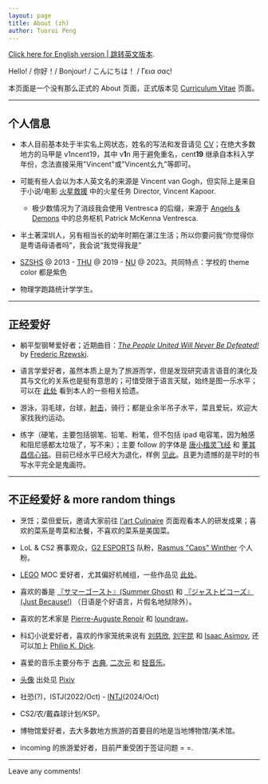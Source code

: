 ```yaml
---
layout: page
title: About (zh)
author: Tuorui Peng
---
```



<a href="{{ site.baseurl }}/About_en">Click here for English version | 跳转英文版本</a>.


Hello! / 你好！/ Bonjour! / <span lang="ja">こんにちは！</span> / Γεια σας! 


本页面是一个没有那么正式的 About 页面，正式版本见 <a href="{{ site.baseurl }}/CV">Curriculum Vitae</a> 页面。

---------------------

## 个人信息

- 本人目前基本处于半实名上网状态，姓名的写法和发音请见 <a href="{{ site.baseurl }}/CV">CV</a>；在绝大多数地方的马甲是 v1ncent19，其中 v**1**n 用于避免重名，cent**19** 继承自本科入学年份，念法直接采用"Vincent"或"Vincent幺九"等即可。

- 可能有些人会以为本人英文名的来源是 Vincent van Gogh，但实际上是来自于小说/电影 [火星救援](https://en.wikipedia.org/wiki/The_Martian_(film)) 中的火星任务 Director, Vincent Kapoor.
  - 极少数情况为了消歧我会使用 Ventresca 的后缀，来源于 [Angels & Demons](https://en.wikipedia.org/wiki/Angels_%26_Demons_(film)) 中的总务枢机 Patrick McKenna Ventresca.

 - 半土著深圳人，另有相当长的幼年时期在湛江生活；所以你要问我“你觉得你是粤语母语者吗”，我会说“我觉得我是” <!--[^1]。 -->

- [SZSHS](https://www.cn-school.com/swkz/index/index.html) @ 2013 - [THU](https://www.tsinghua.edu.cn/en/) @ 2019 - [NU](https://www.northwestern.edu/) @ 2023。<span class = "heimu">共同特点：学校的 theme color 都是紫色</span>

- 物理学跑路统计学学生。

-------------------

## 正经爱好

- 躺平型钢琴爱好者；近期曲目：[*The People United Will Never Be Defeated!*](https://en.wikipedia.org/wiki/The_People_United_Will_Never_Be_Defeated!) by [Frederic Rzewski](https://en.wikipedia.org/wiki/Frederic_Rzewski).

- 语言学爱好者，虽然本质上是为了旅游而学，但是发现研究语言语音的演化及其与文化的关系也是挺有意思的；可惜受限于语言天赋，始终是图一乐水平；可以在 <a href="{{ site.baseurl }}/texts/nihongo">此处</a> 看到本人的一些相关拾遗。

- 游泳，羽毛球，台球，<a href = "{{ site.baseurl }}/OtherActivity">射击</a>，骑行；都是业余半吊子水平，菜且爱玩，欢迎大家找我约运动。

- 练字（硬笔，主要包括钢笔、铅笔、粉笔，但不包括 ipad 电容笔<span class = "heimu">，因为触感和阻尼感都太垃圾了，写不来</span>）；主要 follow 的字体是 [唐小楷灵飞经](http://hanmofengya.com/works/TangDai/tangren/lingfeijing.html) 和 [董其昌信心铭](https://book.douban.com/subject/26900047/)。目前已经水平已经大为退化，样例 <a href="{{ site.baseurl }}/assets/photos/cal.png">见此</a>。<span class = "heimu">且更为遗憾的是平时的书写水平完全是鬼画符。</span>

-------------------

## 不正经爱好 & more random things

- 烹饪；菜但爱玩，邀请大家前往 <a href="{{ site.baseurl }}/Cuisine">l'art Culinaire</a> 页面观看本人的研发成果；喜欢的菜系是粤菜和法餐，不喜欢的菜系是美国菜。

- LoL & CS2 赛事观众，[G2 ESPORTS](https://g2esports.com/) 队粉，[Rasmus "Caps" Winther](https://twitter.com/G2Caps) 个人粉。

- [LEGO](https://www.lego.com/en-us) MOC 爱好者，尤其偏好机械组，一些作品见 <a href="{{ site.baseurl }}/OtherActivity">此处</a>。

- 喜欢的番是 <a href = "https://summerghost.jp/">『サマーゴースト』(Summer Ghost)</a> 和 <a href = "https://justbecause.jp/">『ジャストビコーズ』(Just Because!)</a> <span class = "heimu">（日语是个好语言，片假名地狱除外）</span>。

- 喜欢的艺术家是 <a href = "https://fr.wikipedia.org/wiki/Auguste_Renoir">Pierre-Auguste Renoir</a> 和 <a href = "https://www.pixiv.net/users/772547">loundraw</a>。

- 科幻小说爱好者，喜欢的作家笼统来说有 [刘慈欣](https://zh.wikipedia.org/wiki/%E5%88%98%E6%85%88%E6%AC%A3), [刘宇昆](https://zh.wikipedia.org/wiki/%E5%88%98%E5%AE%87%E6%98%86) 和 [Isaac Asimov](https://en.wikipedia.org/wiki/Isaac_Asimov), 还可以加上 [Philip K. Dick](https://en.wikipedia.org/wiki/Philip_K._Dick).

- 喜爱的音乐主要分布于 <a href = "http://163cn.tv/yazW5l0" title = "推荐：Glenn Gould">古典</a>, <a href = "http://163cn.tv/yazVo3n" title = "推荐：ユイカ">二次元</a> 和 <a href = "http://163cn.tv/yaz01aM" title = "推荐：V.K克">轻音乐</a>。

- <a href = "https://github.com/V1ncent19">头像</a> 出处见 <a href = "https://www.pixiv.net/artworks/675540" title = "人物：石動 乃絵 (Isurugi Noe)">Pixiv</a>

- 社恐(?)，ISTJ(2022/Oct) - [INTJ](https://www.16personalities.com/profiles/intj-t/m/pitr7txzh)(2024/Oct)

- CS2/农/戴森球计划/KSP。

- 博物馆爱好者，去大多数地方旅游的首要目的地是当地博物馆/美术馆。

- incoming 的旅游爱好者，目前严重受困于签证问题 = =. 




<!-- 

-----------------


[^1]: 梗出处见 [你是职业选手吗](https://www.bilibili.com/video/BV13P411c7Wz/?spm_id_from=333.337.search-card.all.click&vd_source=5babc16cd109862f3c7b87f70d9ba3f9).
 -->



--------------------

Leave any comments!


<script src="https://giscus.app/client.js"
        data-repo="V1ncent19/v1ncent19.github.io"
        data-repo-id="R_kgDOH_YfXA"
        data-category="Announcements"
        data-category-id="DIC_kwDOH_YfXM4CXcBx"
        data-mapping="pathname"
        data-strict="0"
        data-reactions-enabled="1"
        data-emit-metadata="0"
        data-input-position="bottom"
        data-theme="preferred_color_scheme"
        data-lang="zh-CN"
        crossorigin="anonymous"
        async>
</script>